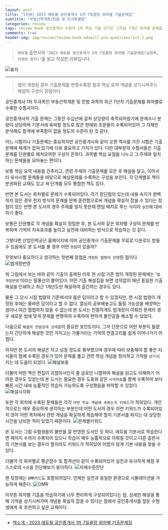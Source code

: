 ```yaml
---  
layout: post  
title: "[리뷰] 2023 에듀윌 공인중개사 1차 7일끝장 회차별 기출문제집"  
subtitle: "부동산학개론/민법 및 민사특별법"  
categories: review  
tags: review book 공인중개사 수험서 1차 핵심 기출 단기간 고득점 7개년 회차별 문제집 민법 학개론 상세풀이 법개정반영   
comments: true  
header-img: img/review/review-book-eduwill-pre-questions-1st-1.png
---  
```

  
> `에듀윌` 출판사의 `"2023 에듀윌 공인중개사 1차 7일끝장 회차별 기출문제집(심정욱, 이영방 편저)"`를 읽고 작성한 리뷰입니다.  

![표지](https://telegeam.github.io/assets/img/review/review-book-eduwill-pre-questions-1st-1.png)  

---

> 법이 개정된 경우 기출문제를 변형수록한 점과 핵심 요약 개념을 상기시켜주는 해설의 구성이 장점이다.

공인중개사 1차 두과목인 부동산학개론 및 민법 과목의 최근 7년치 기출문제를 회차별로 수록한 수험서이다.

공인중개사의 기출 문제는 그동안 수십년에 걸쳐 상당량이 축적되어왔기에 문제수나 분량이 상당하며 기본서에 육박할 정도로 많은 판례와 조문들이 수록되어있어 그 자체만 분석해도 합격에 부족함이 없을 정도의 수준이 된 것 같다. 

어느 시험이나 기출문제는 중요하지만 공인중개사와 같이 오랜 역사를 가진 시험은 기출문제에 체계가 잡혀 있기에 더욱 중요하고 가치가 있다. 다만 대부분의 수험서들은 기출문제를 단원별로 헤쳐모여한 구성이 흔하다. 과목별 핵심 요점을 나누고 그 주제와 일치하는 문제들을 모아놓는 편이다. 

보통 핵심 요약 내용을 간추리고, 관련 주제의 기출문제를 모은 후 해설을 달고, 이어서 타 유사시험 문제들을 바탕으로 예상문제를 수록하는 구성을 보인다. 각 단계별로 책이 분권화된 교재도 있고 세 단계를 모두 통합한 책도 있다. 

반면 본 도서는 회차별로 문제가 수록되어있다. 각기 장단점이 있는데 내용 숙지가 완벽하지 않은 경우 전자 방식의 문제를 반복 훈련함으로써 개념을 확실히 잡을 수 있다는 장점이 있는 반면 본 도서의 경우 주제를 알지 못한채 랜덤 배치로 푸는 식이라 `실전`에 대비하기 좋다.

보통은 단원별로 각 개념을 확실히 정립한 후, 본 도서와 같은 회차별 구성의 문제를 반복하며 기억의 지속효과를 높이고 실전에 대비하는 방식으로 학습하는 것 같다. 

그렇다면 산업인력공단 홈페이지에 이미 공인중개사 기출문제를 무료로 다운로드 받을 수 있음에도 본 도서를 볼 경우 어떤 `장점`이 있을까?

무엇보다 중요하다고 생각하는 첫번째 장점은 `개정된 법령이 반영`된 점이다. 
![법개정반영](https://telegeam.github.io/assets/img/review/review-book-eduwill-pre-questions-1st-7.png)  

위 그림에서 보는 바와 같이 기출이 출제된 이후 현 시점 기준 법이 개정된 문제에는 '`법개정반영`'이라는 말풍선이 붙어있다. 어떤 기출 해설집을 보면 성의없이 매년 동일한 기출 해설을 인쇄하고 최근 1개년도만 해설하여 출간하는 경우도 있다. 

물론 그 당시 시점 법령의 기준에서야 옳은 답이라고 할 수 있겠지만, 현 시점 법령이 개정된 후에는 올바른 답이라고 할 수 없다. 열심히 공부해놓고도 틀릴 가능성을 배양하는 셈이니 여간 찝찝하지 않을 수 없는데 본 도서는 친절하게도 법개정이 이뤄진 문제의 경우 새로운 법에 맞게 문제를 변형하여 수록하여 편하게 불안감을 해소할 수 있었다. 

다음으로 `해설의 전문성과 상세함`이 중요한 포인트이다. 그저 단문으로 어떤 부분이 틀렸는지 간단하게 해설한 것만 가지고는 가물거리는 기억의 연결고리를 쉽게 이어나가기 어렵다.

하지만 본 도서의 해설은 차고 넘칠 정도로 풍부했으며 경우에 따라 보충해야 할 좋은 지식들이 함께 수록된 경우가 있어 문제를 풀고 관련 핵심 개념을 정리하고 기억을 `상기`시키는 데 도움이 되었다. 
![해설보충](https://telegeam.github.io/assets/img/review/review-book-eduwill-pre-questions-1st-2.png)  

더불어 어떤 책은 편집이 귀찮아서인지 줄 글로만 나열하여 해설을 읽고도 이해하기 어려운 경우도 있었는데 본 도서는 필요한 경우 도표와 같은 `시각자료`를 함께 수록하여 보다 빠른 시간 내에 능률적인 학습이 가능하도록 구성했음을 파악할 수 있었다.
![해설시각화](https://telegeam.github.io/assets/img/review/review-book-eduwill-pre-questions-1st-3.png)  

또한 각 회차에 수록된 문제들은 각각 `어떤 주요 개념에 속하는지 키워드`가 적혀있다. 개인적으로는 매우 중요하게 생각하는 부분인데 어떤 도서의 경우 이런 키워드가 수록되어있지 않아 어떤 목차에서 관련 개념을 확실하게 복습해야 할지 기본서를 뒤지는 데 상당한 시간을 낭비한 적이 있었기 때문이다.
![문제별키워드](https://telegeam.github.io/assets/img/review/review-book-eduwill-pre-questions-1st-4.png)  

본 도서는 그럼 수험생들의 불만을 잘 반영한 도서인 듯 하다. 에듀윌 기본서로 학습한다면 페이지 수까지 수록되어 있으니 학습이 매우 능률적으로 이뤄질 것이고 다른 출판사의 기본서를 보는 경우라 할지라도 키워드가 적혀있어 어렵지 않게 기본 내용을 찾을 수 있다. 

더불어 각 회차별로 평균점수 및 합격선이 같이 수록되어있어 실전과 유사하게 채점 후 스스로의 `수준`을 진단해보기 용이하다.
![자체수준진단](https://telegeam.github.io/assets/img/review/review-book-eduwill-pre-questions-1st-5.png)  

맨 뒷장에는 `OMR카드`도 포함되어있다. 언제든 실전과 동일한 환경으로 시뮬레이션을 가능하게 해준다.
![OMR](https://telegeam.github.io/assets/img/review/review-book-eduwill-pre-questions-1st-6.png)  

아무튼 회차별 기출을 학습하기에 너무 편리하게 구성되어있다는 점, 상세한 해설을 통해 기억을 상기시켜가며 개념을 확실히 잡을 수 있다는 점에서 공인중개사를 앞둔 수험생에게 꼭 추천하고 싶은 교재이다.

---

* [책소개 - 2023 에듀윌 공인중개사 1차 7일끝장 회차별 기출문제집](https://www.yes24.com/Product/Goods/119486815)
